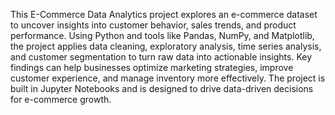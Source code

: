 This E-Commerce Data Analytics project explores an e-commerce dataset to uncover insights into customer behavior, sales trends, and product performance. Using Python and tools like Pandas, NumPy, and Matplotlib, the project applies data cleaning, exploratory analysis, time series analysis, and customer segmentation to turn raw data into actionable insights. Key findings can help businesses optimize marketing strategies, improve customer experience, and manage inventory more effectively. The project is built in Jupyter Notebooks and is designed to drive data-driven decisions for e-commerce growth.
